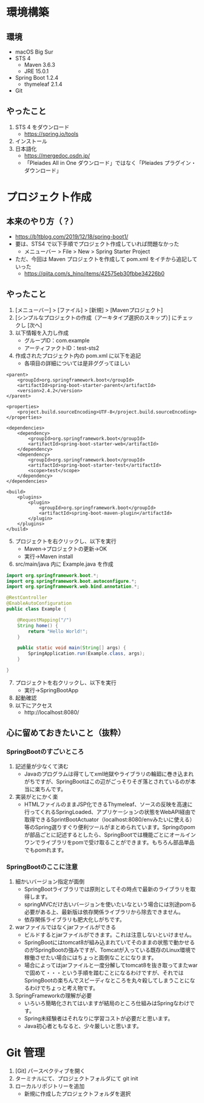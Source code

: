 # 環境構築

## 環境
- macOS Big Sur
- STS 4
    - Maven 3.6.3
    - JRE 15.0.1
- Spring Boot 1.2.4
    - thymeleaf 2.1.4
- Git

## やったこと
1. STS 4 をダウンロード
    - https://spring.io/tools
2. インストール
3. 日本語化
    - https://mergedoc.osdn.jp/
    - 「Pleiades All in One ダウンロード」ではなく「Pleiades プラグイン・ダウンロード」

# プロジェクト作成

## 本来のやり方（？）
- https://b1tblog.com/2019/12/18/spring-boot1/
- 要は、STS4 で以下手順でプロジェクト作成していれば問題なかった
    - メニューバー > File > New > Spring Starter Project
- ただ、今回は Maven プロジェクトを作成して pom.xml をイチから追記していった
    - https://qiita.com/s_hino/items/42575eb30fbbe34226b0

## やったこと
1. [メニューバー] > [ファイル] > [新規] > [Mavenプロジェクト]
2. [シンプルなプロジェクトの作成（アーキタイプ選択のスキップ）] にチェックし [次へ]
3. 以下情報を入力し作成
    - グループID：com.example
    - アーティファクトID：test-sts2
4. 作成されたプロジェクト内の pom.xml に以下を追記
    - 各項目の詳細については是非ググってほしい

```
<parent>
    <groupId>org.springframework.boot</groupId>
    <artifactId>spring-boot-starter-parent</artifactId>
    <version>2.4.2</version>
</parent>

<properties>
    <project.build.sourceEncoding>UTF-8</project.build.sourceEncoding>
</properties>

<dependencies>
    <dependency>
        <groupId>org.springframework.boot</groupId>
        <artifactId>spring-boot-starter-web</artifactId>
    </dependency>
    <dependency>
        <groupId>org.springframework.boot</groupId>
        <artifactId>spring-boot-starter-test</artifactId>
        <scope>test</scope>
    </dependency>
</dependencies>

<build>
    <plugins>
        <plugin>
            <groupId>org.springframework.boot</groupId>
            <artifactId>spring-boot-maven-plugin</artifactId>
        </plugin>
    </plugins>
</build>
```

5. プロジェクトを右クリックし、以下を実行
    - Maven→プロジェクトの更新→OK
    - 実行→Maven install
6. src/main/java 内に Example.java を作成

```java
import org.springframework.boot.*;
import org.springframework.boot.autoconfigure.*;
import org.springframework.web.bind.annotation.*;

@RestController
@EnableAutoConfiguration
public class Example {

    @RequestMapping("/")
    String home() {
        return "Hello World!";
    }

    public static void main(String[] args) {
        SpringApplication.run(Example.class, args);
    }

}
```

7. プロジェクトを右クリックし、以下を実行
    - 実行→SpringBootApp
8. 起動確認
9. 以下にアクセス
    - http://localhost:8080/

## 心に留めておきたいこと（抜粋）

### SpringBootのすごいところ
1. 記述量が少なくて済む
    - Javaのプログラムは得てしてxml地獄やライブラリの輪廻に巻き込まれがちですが、SpringBootはこの辺がごっそりそぎ落とされているのが本当に楽ちんです。
2. 実装がとにかく楽
    - HTMLファイルのままJSP化できるThymeleaf、ソースの反映を高速に行ってくれるSpringLoaded、アプリケーションの状態をWebAPI経由で取得できるSprintBootActuator（localhost:8080/envみたいに使える）等のSpring選りすぐり便利ツールがまとめられています。Springのpomが部品ごとに記述するとしたら、SpringBootでは機能ごとにオールインワンでライブラリをpomで受け取ることができます。もちろん部品単品でもpomれます。

### SpringBootのここに注意
1. 細かいバージョン指定が面倒
    - SpringBootライブラリでは原則としてその時点で最新のライブラリを取得します。
    - springMVCだけ古いバージョンを使いたいなという場合には別途pomる必要がある上、最新版は依存関係ライブラリから除去できません。
    - 依存関係ライブラリも肥大化しがちです。
2. warファイルではなくjarファイルができる
    - ビルドするとjarファイルができます。これは注意しないといけません。
    - SpringBootにはtomcat8が組み込まれていてそのままの状態で動かせるのがSpringBootの強みですが、Tomcatが入っている既存のLinux環境で稼働させたい場合にはちょっと面倒なことになります。
    - 場合によってはjarファイルと一度分解してtomcat8を抜き取ってまたwarで固めて・・・という手順を踏むことになるわけですが、それではSpringBootの楽ちんでスピーディなところを丸々殺してしまうことになるわけでちょっと考え物です。
3. SpringFrameworkの理解が必要
    - いろいろ簡略化されてはいますが結局のところ仕組みはSpringなわけです。
    - Spring未経験者はそれなりに学習コストが必要だと思います。
    - Java初心者ともなると、少々厳しいと思います。

# Git 管理
1. [Git] パースペクティブを開く
2. ターミナルにて、プロジェクトフォルダにて git init
3. ローカルリポジトリーを追加
    - 新規に作成したプロジェクトフォルダを選択
